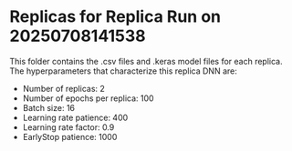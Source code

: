 # Replicas for Replica Run on 20250708141538 
This folder contains the .csv files and .keras model files for each replica.
The hyperparameters that characterize this replica DNN are:
- Number of replicas: 2
- Number of epochs per replica: 100
- Batch size: 16
- Learning rate patience: 400
- Learning rate factor: 0.9
- EarlyStop patience: 1000
